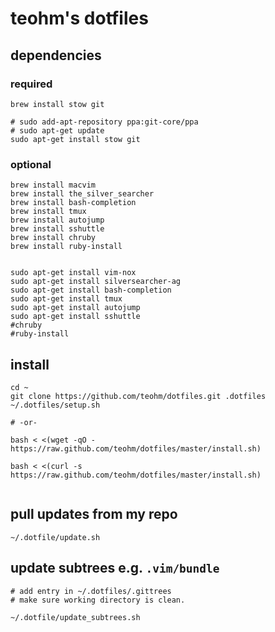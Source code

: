# teohm's dotfiles

## dependencies

### required
```
brew install stow git

# sudo add-apt-repository ppa:git-core/ppa
# sudo apt-get update
sudo apt-get install stow git
```

### optional
```
brew install macvim
brew install the_silver_searcher
brew install bash-completion
brew install tmux
brew install autojump
brew install sshuttle
brew install chruby
brew install ruby-install


sudo apt-get install vim-nox
sudo apt-get install silversearcher-ag
sudo apt-get install bash-completion
sudo apt-get install tmux
sudo apt-get install autojump
sudo apt-get install sshuttle
#chruby
#ruby-install
```

## install
```
cd ~
git clone https://github.com/teohm/dotfiles.git .dotfiles
~/.dotfiles/setup.sh

# -or-

bash < <(wget -qO - https://raw.github.com/teohm/dotfiles/master/install.sh)

bash < <(curl -s https://raw.github.com/teohm/dotfiles/master/install.sh)


```

## pull updates from my repo
```
~/.dotfile/update.sh
```

## update subtrees e.g. `.vim/bundle`
```
# add entry in ~/.dotfiles/.gittrees
# make sure working directory is clean.

~/.dotfile/update_subtrees.sh
```
